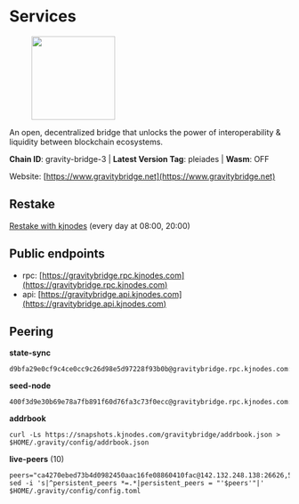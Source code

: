 # Services

<figure><img src="https://raw.githubusercontent.com/kj89/testnet_manuals/main/pingpub/logos/gravitybridge.png" width="150" alt=""><figcaption></figcaption></figure>

An open, decentralized bridge that unlocks the power of  interoperability & liquidity between blockchain ecosystems.

**Chain ID**: gravity-bridge-3 | **Latest Version Tag**: pleiades | **Wasm**: OFF

Website: [https://www.gravitybridge.net](https://www.gravitybridge.net)

## Restake

[Restake with kjnodes](https://restake.app/gravitybridge/gravityvaloper1nw3uavthnjwsgrrjzav2wdg9m0pw7k4fc7hvlz) (every day at 08:00, 20:00)
## Public endpoints

* rpc: [https://gravitybridge.rpc.kjnodes.com](https://gravitybridge.rpc.kjnodes.com)
* api: [https://gravitybridge.api.kjnodes.com](https://gravitybridge.api.kjnodes.com)

## Peering

**state-sync**

```
d9bfa29e0cf9c4ce0cc9c26d98e5d97228f93b0b@gravitybridge.rpc.kjnodes.com:26656
```

**seed-node**

```
400f3d9e30b69e78a7fb891f60d76fa3c73f0ecc@gravitybridge.rpc.kjnodes.com:26659
```

**addrbook**
```
curl -Ls https://snapshots.kjnodes.com/gravitybridge/addrbook.json > $HOME/.gravity/config/addrbook.json
```

**live-peers** (10)
```
peers="ca4270ebed73b4d0982450aac16fe08860410fac@142.132.248.138:26626,5ad3fe86b1214e1f5c897d23a2863fb46bdfc1f7@185.16.38.165:14256,7cd0057e01f8aa985b650e94cf724375f6dff5f5@95.214.53.225:26676,0b0f045fb385118c3a8f32138748922ac6358103@66.172.36.133:12656,c57dcf8e3af80236059194c86a6f81c1735903d6@162.19.89.8:10256,dc840076d50cf601da3ca708bc3665c7d480ff98@65.108.13.74:26656,9d692b2c4737f3c4a6e6f7fd80b38a6150c36aa2@88.99.218.28:26656,5568cb9d7585c9b9d8b1685510c3ce6d2a465e8c@15.235.44.50:26656,94a09a149acbaf7435d8d4082fd6100598e1fee0@157.90.5.119:26656,d9bfa29e0cf9c4ce0cc9c26d98e5d97228f93b0b@144.76.163.233:26656"
sed -i 's|^persistent_peers *=.*|persistent_peers = "'$peers'"|' $HOME/.gravity/config/config.toml
```
